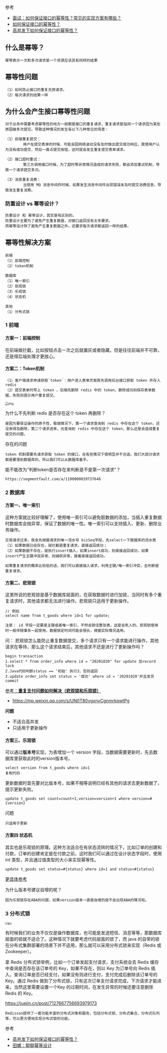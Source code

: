 参考

-   [面试：如何保证接口的幂等性？常见的实现方案有哪些？](https://cloud.tencent.com/developer/article/1809887)
-   [如何保证接口的幂等性？](https://juejin.cn/post/7001667579991293989)
-   [高并发下如何保证接口的幂等性？](https://segmentfault.com/a/1190000039737646)



## 什么是幂等？

```
幂等表示一次和多次请求某一个资源应该具有同样的结果
```

## 幂等性问题

```
（1）如何防止接口的重复无效请求。
（2）每次请求的结果一样
```

## 为什么会产生接口幂等性问题

```
对于业务中需要考虑幂等性的地方一般都是接口的重复请求，重复请求是指同一个请求因为某些原因被多次提交。导致这种情况的发生有以下几种常见的场景：

（1）前端重复提交：
		用户在提交表单的时候，可能会因网络波动没有及时做出提交成功响应，致使用户认为没有成功提交，然后一直点提交按钮，这时就会发生重复提交表单请求。
		
（2）接口超时重试：
		第三方调用接口时候，为了超时等异常情况造成的请求失败，都会添加重试机制，导致一个请求提交多次。
		
（3）消息重复消费：
		当使用 MQ 消息中间件时候，如果发生消息中间件出现错误未及时提交消费信息，导致发生重复消费。
```

### 防重设计 vs 幂等设计？

```
防重设计 和 幂等设计，其实是有区别的。
防重设计主要为了避免产生重复数据，对接口返回没有太多要求。
而幂等设计除了避免产生重复数据之外，还要求每次请求都返回一样的结果。
```



## 幂等性解决方案

```
前端
（1）前端控制
（2）token机制

数据库
（1）唯一索引
（2）悲观锁 
（3）乐观锁
（4）状态机

其他
（1）分布式锁
```



### 1 前端

#### 方案一：前端控制

在前端做拦截，比如按钮点击一次之后就置灰或者隐藏。但是往往前端并不可靠，还是得后端处理才更放心。

#### 方案二：Token机制

```
（1）客户端请求申请获取`token`：用户进入表单页面首先调用后台接口获取 token 并存入 redis
（2）提交表单时带上 token ，后端先删除 redis 中的 token，删除成功则保存表单数据，失败则提示用户重复提交。
```

<img src="https://cdn.jsdelivr.net/gh/iamk123/typora@main/uPic/2023/03/14/23523816788091581678809158980IWA1pN-cc03edc216354a1b8b9923f47b51fc80~tplv-k3u1fbpfcp-zoom-in-crop-mark:4536:0:0:0.awebp" alt="img" style="zoom: 67%;" />

为什么不先判断 redis 是否存在这个 token 再删除？

```
是因为要保证操作的原子性，极端情况下，第一个请求查询到 redis 中存在这个 token，还没来得及删除，第二个请求进来，也查询到 redis 中存在这个 token，那么还是会造成重复提交的问题。
```

存在的问题

```
token 机制需要先请求获取 token 的接口，在有些情况下很明显并不合适。我们大部分请求都是要落到数据库的，所以我们可以从数据库着手。
```

能不能改为“判断token是否存在来判断是不是第一次请求”？

```
https://segmentfault.com/a/1190000039737646
```



### 2 数据库

#### **方案一、唯一索引**

这种方案就比较好理解了，使用唯一索引可以避免脏数据的添加，当插入重复数据时数据库会抛异常，保证了数据的唯一性。唯一索引可以支持插入、更新、删除业务操作。

```
交易请求过来，我会先根据请求的唯一流水号 bizSeq字段，先select一下数据库的流水表
（1）如果数据已经存在，就拦截是重复请求，直接返回成功；
（2）如果数据不存在，就执行insert插入，如果insert成功，则直接返回成功，如果insert产生主键冲突异常，则捕获异常，接着直接返回成功。

如果重复请求的概率比较低的话，我们可以直接插入请求，利用主键/唯一索引冲突，去判断是重复请求。
```



#### **方案二、悲观锁**

这里所说的悲观锁是基于数据库层面的，在获取数据时进行加锁，当同时有多个重复请求时，其他请求都无法进行操作。悲观锁只适用于更新操作。

```mysql
// 例如
select name from t_goods where id=1 for update;

注意： id 字段一定要是主键或者唯一索引，不然会锁住整张表，这是会死人的。悲观锁使用时一般伴随事务一起使用，数据锁定时间可能会很长，根据实际情况选用。
```

问： 悲观锁怎么能防止重复数据提交，多个请求只有一个请求能进行操作，其他请求在等待，那么这个请求结束后，其他请求不还是进行了更新操作吗？

```
begin transaction
1.select * from order_info where id = "20201020" for update 加record lock
2.Java代码判断status == '初始' 执行3，否则返回
3.update order_info set status = '成功' where id = '20201020'并且发货
commit
```

[参考：**重复支付问题如何解决（悲观锁和乐观锁）**](https://blog.51cto.com/u_15127700/4540810)

-   https://mp.weixin.qq.com/s/UN0T80ygxnyCgnmrkpwtPg

**问题**

-   不适合高并发
-   只适用于更新操作

#### **方案三、乐观锁**

可以通过**版本号**实现，为表增加一个 version 字段，当数据需要更新时，先去数据库里获取此时的version版本号。

```mysql
select version from t_goods where id=1
复制代码
```

更新数据时首先要对比版本号，如果不相等说明已经有其他的请求去更新数据了，提示更新失败。

```mysql
update t_goods set count=count+1,version=version+1 where version=#{version}
```

问题

```
只适用于更新
```





#### 方案四 状态机

其实也是乐观锁的原理。这种方法适合在有状态流转的情况下，比如订单的创建和付款，订单的创建肯定是在付款之前，这时我们可以通过在设计状态字段时，使用 int 类型，并且通过值类型的大小来实现幂等性。

```mysql
update t_goods set status=#{status} where id=1 and status<#{status}
```

[更具体参考](https://segmentfault.com/a/1190000039737646)

为什么版本号建议自增的呢？

```
因为乐观锁存在ABA的问题，如果version版本一直是自增的就不会出现ABA的情况啦。
```







###  3 分布式锁

<img src="https://cdn.jsdelivr.net/gh/iamk123/typora@main/uPic/2023/09/07/14161016940673701694067370830r5acTU-640.png" alt="图片" style="zoom:50%;" />

有时候我们的业务不仅仅是操作数据库，也可能是发送短信、消息等等，那数据库层面的锁就不适合了。这种情况下就要考虑代码层面的锁了，而 java 的自带的锁在分布式集群部署的场景下并不适用，那么就可以采用分布式锁来实现（Redis 或 Zookeeper）。

拿 Redis 分布式锁举例，比如一个订单发起支付请求，支付系统会去 Redis 缓存中查询是否存在该订单号的 Key，如果不存在，则以 Key 为订单号向 Redis 插入。查询订单是否已经支付，如果没有则进行支付，支付完成后删除该订单号的Key。通过 Redis 做到了分布式锁，只有这次订单支付请求完成，下次请求才能进来。当然这里需要设置一个Key 的过期时间，在发生异常的时候还要注意删除 Redis 的 Key。

https://juejin.cn/post/7127667756693979173

```
Redisson提供了一套功能丰富的分布式对象和服务，包括分布式锁、分布式集合、分布式队列等，可以更方便地实现分布式锁的功能。
```



参考

-   [高并发下如何保证接口的幂等性？](https://segmentfault.com/a/1190000039737646)
-   [田螺：聊聊幂等设计](https://mp.weixin.qq.com/s?__biz=Mzg3NzU5NTIwNg==&mid=2247497427&idx=1&sn=2ed160c9917ad989eee1ac60d6122855&chksm=cf2229faf855a0ecf5eb34c7335acdf6420426490ee99fc2b602d54ff4ffcecfdab24eeab0a3&token=2044040586&lang=zh_CN#rd)

